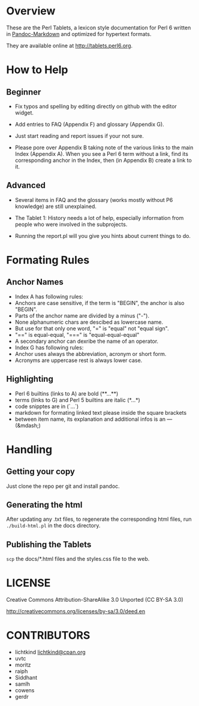 Overview
========

These are the Perl Tablets, a lexicon style documentation for Perl 6
written in [Pandoc-Markdown](http://johnmacfarlane.net/pandoc/)
and optimized for hypertext formats.

They are available online at <http://tablets.perl6.org>.


How to Help
===========

Beginner
--------

* Fix typos and spelling by editing directly on github with the editor widget.

* Add entries to FAQ (Appendix F) and glossary (Appendix G).

* Just start reading and report issues if your not sure.

* Please pore over Appendix B taking note of the various links to the
  main Index (Appendix A). When you see a Perl 6 term without a link,
  find its corresponding anchor in the Index, then (in Appendix B) create a
  link to it.

Advanced
--------

* Several items in FAQ and the glossary (works mostly without P6 knowledge)
  are still unexplained.

* The Tablet 1: History needs a lot of help, especially information from people
  who were involved in the subprojects.

* Running the report.pl will you give you hints about current things to do.


Formating Rules
===============

Anchor Names
------------

* Index A has following rules:
* Anchors are case sensitive, if the term is "BEGIN", the anchor is also "BEGIN".
* Parts of the anchor name are divided by a minus ("-").
* None alphanumeric chars are descibed as lowercase name.
* But use for that only one word, "=" is "equal" not "equal sign".
* "==" is equal-equal, "===" is "equal-equal-equal"
* A secondary anchor can dexribe the name of an operator.
* Index G has following rules:
* Anchor uses always the abbreviation, acronym or short form.
* Acronyms are uppercase rest is always lower case.

Highlighting
------------

* Perl 6 builtins (links to A) are bold (\*\*...\*\*)
* terms (links to G) and Perl 5 builtins are italic (\*...\*)
* code snipptes are in (\`...\`)
* markdown for formating linked text please inside the square brackets
* between item name, its explanation and additional infos is an &mdash; (\&mdash\;)


Handling
========

Getting your copy
-----------------

Just clone the repo per git and install pandoc.


Generating the html
-------------------

After updating any .txt files, to regenerate the corresponding html
files, run `./build-html.pl` in the docs directory.



Publishing the Tablets
----------------------

`scp` the docs/*.html files and the styles.css file to the web.


LICENSE
=======

Creative Commons Attribution-ShareAlike 3.0 Unported (CC BY-SA 3.0) 

http://creativecommons.org/licenses/by-sa/3.0/deed.en

CONTRIBUTORS
============

* lichtkind <lichtkind@cpan.org>
* uvtc
* moritz
* raiph
* Siddhant
* samlh
* cowens
* gerdr


